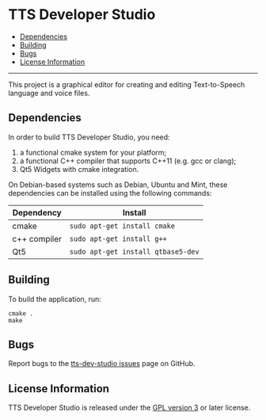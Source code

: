 # TTS Developer Studio

- [Dependencies](#dependencies)
- [Building](#building)
- [Bugs](#bugs)
- [License Information](#license-information)

----------

This project is a graphical editor for creating and editing Text-to-Speech
language and voice files.

## Dependencies

In order to build TTS Developer Studio, you need:

1.  a functional cmake system for your platform;
2.  a functional C++ compiler that supports C++11 (e.g. gcc or clang);
3.  Qt5 Widgets with cmake integration.

On Debian-based systems such as Debian, Ubuntu and Mint, these dependencies can
be installed using the following commands:

| Dependency    | Install                            |
|---------------|------------------------------------|
| cmake         | `sudo apt-get install cmake`       |
| c++ compiler  | `sudo apt-get install g++`         |
| Qt5           | `sudo apt-get install qtbase5-dev` |

## Building

To build the application, run:

	cmake .
	make

## Bugs

Report bugs to the
[tts-dev-studio issues](https://github.com/espeak-ng/tts-dev-studio/issues)
page on GitHub.

## License Information

TTS Developer Studio is released under the [GPL version 3](COPYING) or later
license.
